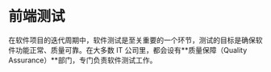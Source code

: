 # 前端测试

在软件项目的迭代周期中，软件测试是至关重要的一个环节，测试的目标是确保软件功能正常、质量可靠。在大多数 IT 公司里，都会设有**质量保障（Quality Assurance）**部门，专门负责软件测试工作。
